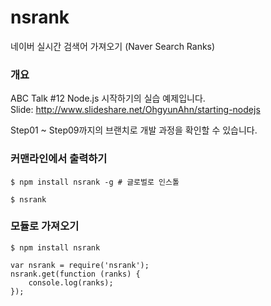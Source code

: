 nsrank
======
네이버 실시간 검색어 가져오기
(Naver Search Ranks)

### 개요
ABC Talk #12 Node.js 시작하기의 실습 예제입니다.   
Slide: http://www.slideshare.net/OhgyunAhn/starting-nodejs  
  
Step01 ~ Step09까지의 브랜치로 개발 과정을 확인할 수 있습니다.

### 커맨라인에서 출력하기
````
$ npm install nsrank -g # 글로벌로 인스톨

$ nsrank
````

### 모듈로 가져오기

````
$ npm install nsrank
````

````
var nsrank = require('nsrank');
nsrank.get(function (ranks) {
    console.log(ranks);
});
````
